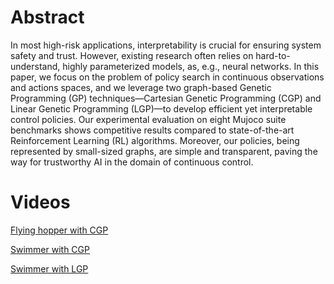 # Abstract
In most high-risk applications, interpretability is crucial for ensuring system safety and trust. 
However, existing research often relies on hard-to-understand, highly parameterized models, as, e.g., neural networks. 
In this paper, we focus on the problem of policy search in continuous observations and actions spaces, and we leverage two graph-based Genetic Programming (GP) 
techniques&mdash;Cartesian Genetic Programming (CGP) and Linear Genetic Programming (LGP)&mdash;to develop efficient yet interpretable control policies. 
Our experimental evaluation on eight Mujoco suite benchmarks shows competitive results compared to state-of-the-art Reinforcement Learning (RL) algorithms. 
Moreover, our policies, being represented by small-sized graphs, are simple and transparent, paving the way for trustworthy AI in the domain of continuous control.

# Videos
[Flying hopper with CGP](hopper_cgp_flying)

[Swimmer with CGP](swimmer_cgp)

[Swimmer with LGP](swimmer_lgp)
